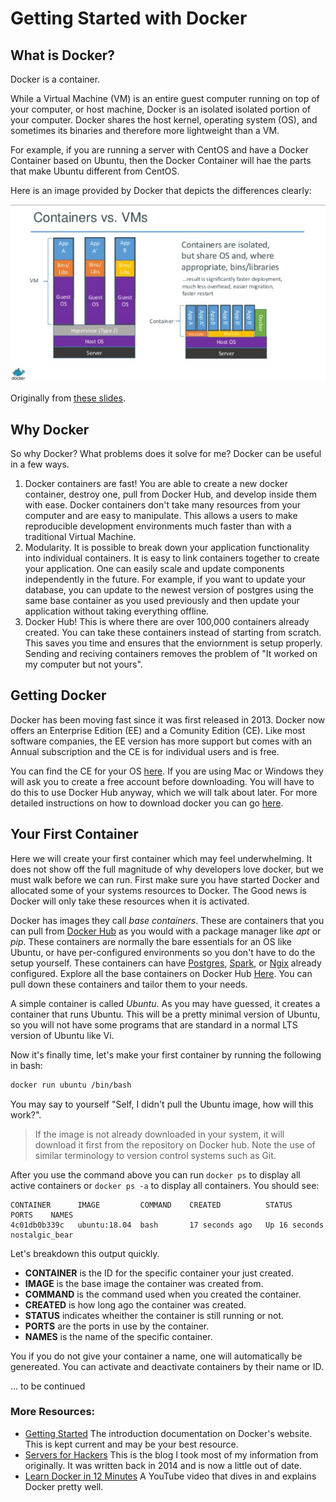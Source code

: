 # Getting Started with Docker

## What is Docker?
Docker is a container.

While a Virtual Machine (VM) is an entire guest computer running on top of your
computer, or host machine, Docker is an isolated isolated portion of your computer. Docker shares the host kernel, operating system (OS), and sometimes its binaries and therefore more lightweight than a VM.

For example, if you are running a server with CentOS and have a Docker Container
based on Ubuntu, then the Docker Container will hae the parts that make Ubuntu
different from CentOS.

Here is an image provided by Docker that depicts the differences clearly:

![Docker slides image](/images/difference_docker_vm.png)

Originally from [these slides](https://www.slideshare.net/dotCloud/docker-intro-november).

## Why Docker
So why Docker? What problems does it solve for me? Docker can be useful in a few ways. 

  1. Docker containers are fast! You are able to create a new docker container, destroy one, pull from Docker Hub, and develop
    inside them with ease. Docker containers don't take many resources from your computer and are easy to manipulate. This allows
    a users to make reproducible development environments much faster than with a traditional Virtual Machine.
  2. Modularity. It is possible to break down your application functionality into individual containers. 
    It is easy to link containers together to create your application.
    One can easily scale and update components independently in the future. 
    For example, if you want to update your database, you can update to the newest version of postgres using the same base
    container as you used previously and then update your application without taking everything offline.
  3. Docker Hub! This is where there are over 100,000 containers already created. You can take these containers
    instead of starting from scratch. This saves you time and ensures that the enviornment is setup properly. 
    Sending and reciving containers removes the problem of "It worked on my computer but not yours". 

## Getting Docker

Docker has been moving fast since it was first released in 2013. Docker now offers an Enterprise Edition (EE) and a Comunity Edition (CE). Like most software companies, the EE version has more support but comes with an Annual subscription and the CE is for individual users and is free.

You can find the CE for your OS [here](https://www.docker.com/community-edition).
 If you are using Mac or Windows they will ask you to create a free account
before downloading. You will have to do this to use Docker Hub anyway, which
we will talk about later.
For more detailed instructions on how to download docker you can go [here](https://docs.docker.com/install).

## Your First Container
Here we will create your first container which may feel underwhelming.
It does not show off the full magnitude of why developers love docker,
but we must walk before we can run.
First make sure you have started Docker and allocated some of your systems
resources to Docker. The Good news is Docker will only take these resources
when it is activated.

Docker has images they call _base containers_.
These are containers that you can pull from [Docker Hub](https://hub.docker.com)
as you would with a package manager like _apt_ or _pip_.
These containers are normally the bare essentials for an OS like Ubuntu, or
have per-configured environments so you don't have to do the setup yourself.
These containers can have [Postgres](https://hub.docker.com/_/postgres/), [Spark](https://hub.docker.com/r/p7hb/docker-spark/), or [Ngix](https://hub.docker.com/_/nginx/) already configured. Explore all the base containers on Docker Hub
[Here](https://hub.docker.com/explore/).
You can pull down these containers and tailor them to your needs.

A simple container is called _Ubuntu_.
As you may have guessed, it creates a container that runs Ubuntu.
This will be a pretty minimal version of Ubuntu, so you will not have some
programs that are standard in a normal LTS version of Ubuntu like Vi.

Now it's finally time, let's make your first container by running the following
 in bash:

```sh
docker run ubuntu /bin/bash
```
You may say to yourself "Self, I didn't pull the Ubuntu image, how will this work?".

> If the image is not already downloaded in your system, it will download it first from the repository on Docker hub. Note the use of similar terminology to version control systems such as Git.

After you use the command above you can run ```docker ps``` to display all
active containers or ```docker ps -a``` to display all containers.
You should see:

```
CONTAINER      IMAGE         COMMAND    CREATED          STATUS         PORTS    NAMES
4c01db0b339c   ubuntu:18.04  bash       17 seconds ago   Up 16 seconds           nostalgic_bear
```
Let's breakdown this output quickly. 
  - **CONTAINER** is the ID for the specific container your just created.  
  - **IMAGE** is the base image the container was created from.  
  - **COMMAND** is the command used when you created the container.  
  - **CREATED** is how long ago the container was created.  
  - **STATUS** indicates wheither the container is still running or not.  
  - **PORTS** are the ports in use by the container.  
  - **NAMES** is the name of the specific container.  

You if you do not give your container a name, one will automatically be genereated. You can activate and deactivate 
containers by their name or ID.


... to be continued

### More Resources:
  * [Getting Started](https://docs.docker.com/get-started/) The introduction documentation on Docker's website. This is kept current and may be your best resource.
  * [Servers for Hackers](https://serversforhackers.com/c/getting-started-with-docker) This is the blog I took most of my information from originally. It was written back in 2014 and is now a little out of date.
  * [Learn Docker in 12 Minutes](https://www.youtube.com/watch?v=YFl2mCHdv24r) A YouTube video that dives in and explains Docker pretty well.   
